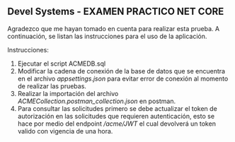 ## Devel Systems - EXAMEN PRACTICO NET CORE   

Agradezco que me hayan tomado en cuenta para realizar esta prueba. A continuación, se listan las instrucciones para el uso de la aplicación.

Instrucciones:  
1. Ejecutar el script ACMEDB.sql  
2. Modificar la cadena de conexión de la base de datos que se encuentra en el archivo *appsettings.json* para evitar error de conexión al momento de realizar las pruebas.
3. Realizar la importación del archivo *ACMECollection.postman_collection.json* en postman.
4. Para consultar las solicitudes primero se debe actualizar el token de autorización en las solicitudes que requieren autenticación, esto se hace por medio del endpoint */acme/JWT* el cual devolverá un token valido con vigencia de una hora.
